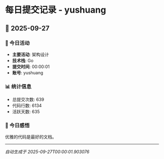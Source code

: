 # 每日提交记录 - yushuang

## 📅 2025-09-27

### 🎯 今日活动
- **主要活动**: 架构设计
- **技术栈**: Go
- **提交时间**: 00:00:01
- **账号**: yushuang

### 📊 统计信息
- 总提交次数: 639
- 代码行数: 6134
- 活跃天数: 635

### 💭 今日感悟
优雅的代码是最好的文档。

---
*自动生成于 2025-09-27T00:00:01.903076*
